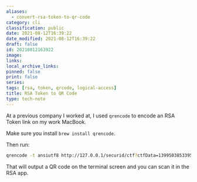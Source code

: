 ```yaml
---
aliases:
  - convert-rsa-token-to-qr-code
category: cli
classification: public
date: 2021-08-12T16:39:22
date_modified: 2021-08-12T16:39:22
draft: false
id: 20210812163922
image: 
links: 
local_archive_links: 
pinned: false
print: false
series: 
tags: [rsa, token, qrcode, logical-access]
title: RSA Token to QR Code
type: tech-note
---
```


At a previous company I worked at, I used `qrencode` to encode an RSA Token link on my work MacBook.

Make sure you install  `brew install qrencode`.

Then run:

```sh
qrencode -t ansiutf8 http://127.0.0.1/securid/ctf?ctfData=1399503853395794776958778006207323342964422284215023231274725406514288673546241243
```

That will output a QR code on the terminal screen and you can scan it in the RSA app.
